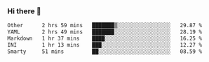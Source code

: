 ### Hi there 👋

<!--
**urzz/urzz** is a ✨ _special_ ✨ repository because its `README.md` (this file) appears on your GitHub profile.

Here are some ideas to get you started:

- 🔭 I’m currently working on ...
- 🌱 I’m currently learning ...
- 👯 I’m looking to collaborate on ...
- 🤔 I’m looking for help with ...
- 💬 Ask me about ...
- 📫 How to reach me: ...
- 😄 Pronouns: ...
- ⚡ Fun fact: ...
-->

<!--START_SECTION:waka-->

```txt
Other      2 hrs 59 mins   ███████▒░░░░░░░░░░░░░░░░░   29.87 %
YAML       2 hrs 49 mins   ███████░░░░░░░░░░░░░░░░░░   28.19 %
Markdown   1 hr 37 mins    ████░░░░░░░░░░░░░░░░░░░░░   16.25 %
INI        1 hr 13 mins    ███░░░░░░░░░░░░░░░░░░░░░░   12.27 %
Smarty     51 mins         ██░░░░░░░░░░░░░░░░░░░░░░░   08.59 %
```

<!--END_SECTION:waka-->
